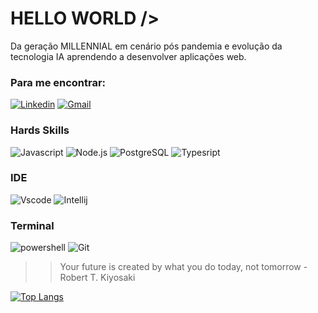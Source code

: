 # HELLO WORLD />
Da geração MILLENNIAL em cenário pós pandemia e evolução da tecnologia IA aprendendo a desenvolver aplicações web.
### Para me encontrar:
[![Linkedin](https://img.shields.io/badge/LinkedIn-0077B5?style=for-the-badge&logo=linkedin&logoColor=black)](https://www.linkedin.com/in/leandro-magalhaes-leomague/)
[![Gmail](https://img.shields.io/badge/Gmail-D14836?style=for-the-badge&logo=gmail&logoColor=black)](mailto:ldmagallaes@gmail.com?subject=Assunto%20do%20Email&body=Ol%C3%A1%2C%0A%0AEscreva%20sua%20mensagem%20aqui.)

### Hards Skills
![Javascript](https://img.shields.io/badge/JavaScript-323330?style=for-the-badge&logo=javascript&logoColor=F7DF1E)
![Node.js](https://img.shields.io/badge/Node%20js-339933?style=for-the-badge&logo=nodedotjs&logoColor=black)
![PostgreSQL](https://img.shields.io/badge/PostgreSQL-316192?style=for-the-badge&logo=postgresql&logoColor=black)
![Typesript](https://img.shields.io/badge/TypeScript-007ACC?style=for-the-badge&logo=typescript&logoColor=black)
### IDE
![Vscode](https://img.shields.io/badge/VSCode-0078D4?style=for-the-badge&logo=visual%20studio%20code&logoColor=black)
![Intellij](https://img.shields.io/badge/IntelliJ_IDEA-000000.svg?style=for-the-badge&logo=intellij-idea&logoColor=white)
### Terminal
![powershell](https://img.shields.io/badge/powershell-5391FE?style=for-the-badge&logo=powershell&logoColor=black)
![Git](https://img.shields.io/badge/GIT-E44C30?style=for-the-badge&logo=git&logoColor=black)

 >>Your future is created by what you do today, not tomorrow - Robert T. Kiyosaki


[![Top Langs](https://github-readme-stats.vercel.app/api/top-langs/?username=Leomague&layout=compact)](https://github.com/Leomague)
